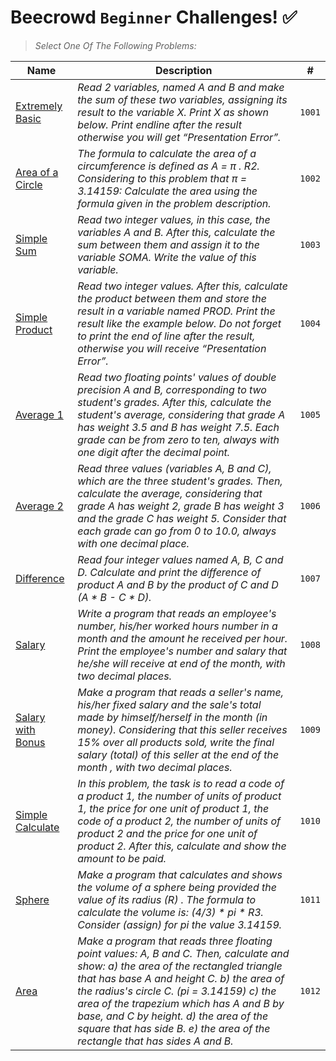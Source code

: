 # Beecrowd `Beginner` Challenges! :white_check_mark:

> *Select One Of The Following Problems:*


|Name| Description | #|
|--- |--- | ---|
|[Extremely Basic](https://github.com/ojoseleonardo/beecrowd-java/tree/1-BEGINNER/extremelyBasic)|*Read 2 variables, named A and B and make the sum of these two variables, assigning its result to the variable X. Print X as shown below. Print endline after the result otherwise you will get “Presentation Error”.*| `1001`|
|[Area of a Circle](https://github.com/ojoseleonardo/beecrowd-java/tree/1-BEGINNER/areaOfACircle)|*The formula to calculate the area of a circumference is defined as A = π . R2. Considering to this problem that π = 3.14159: Calculate the area using the formula given in the problem description.*|`1002`|
|[Simple Sum](https://github.com/ojoseleonardo/beecrowd-java/tree/1-BEGINNER/simpleSum)|*Read two integer values, in this case, the variables A and B. After this, calculate the sum between them and assign it to the variable SOMA. Write the value of this variable.*|`1003`|
|[Simple Product](https://github.com/ojoseleonardo/beecrowd-java/tree/1-BEGINNER/simpleProduct)|*Read two integer values. After this, calculate the product between them and store the result in a variable named PROD. Print the result like the example below. Do not forget to print the end of line after the result, otherwise you will receive “Presentation Error”.*|`1004`|
|[Average 1](https://github.com/ojoseleonardo/beecrowd-java/tree/1-BEGINNER/average)|*Read two floating points' values of double precision A and B, corresponding to two student's grades. After this, calculate the student's average, considering that grade A has weight 3.5 and B has weight 7.5. Each grade can be from zero to ten, always with one digit after the decimal point.*|`1005`|
|[Average 2](https://github.com/ojoseleonardo/beecrowd-java/tree/1-BEGINNER/average)|*Read three values (variables A, B and C), which are the three student's grades. Then, calculate the average, considering that grade A has weight 2, grade B has weight 3 and the grade C has weight 5. Consider that each grade can go from 0 to 10.0, always with one decimal place.*|`1006`|
|[Difference](https://github.com/ojoseleonardo/beecrowd-java/tree/1-BEGINNER/difference)|*Read four integer values named A, B, C and D. Calculate and print the difference of product A and B by the product of C and D (A * B - C * D).*|`1007`|
|[Salary](https://github.com/ojoseleonardo/beecrowd-java/tree/1-BEGINNER/salary)|*Write a program that reads an employee's number, his/her worked hours number in a month and the amount he received per hour. Print the employee's number and salary that he/she will receive at end of the month, with two decimal places.*|`1008`|
|[Salary with Bonus](https://github.com/ojoseleonardo/beecrowd-java/tree/1-BEGINNER/salaryWithBonus)|*Make a program that reads a seller's name, his/her fixed salary and the sale's total made by himself/herself in the month (in money). Considering that this seller receives 15% over all products sold, write the final salary (total) of this seller at the end of the month , with two decimal places.*|`1009`|
|[Simple Calculate](https://github.com/ojoseleonardo/beecrowd-java/tree/1-BEGINNER/simpleCalculate)|*In this problem, the task is to read a code of a product 1, the number of units of product 1, the price for one unit of product 1, the code of a product 2, the number of units of product 2 and the price for one unit of product 2. After this, calculate and show the amount to be paid.*|`1010`|
|[Sphere](https://github.com/ojoseleonardo/beecrowd-java/tree/1-BEGINNER/sphere)|*Make a program that calculates and shows the volume of a sphere being provided the value of its radius (R) . The formula to calculate the volume is: (4/3) * pi * R3. Consider (assign) for pi the value 3.14159.*|`1011`|
|[Area](https://github.com/ojoseleonardo/beecrowd-java/tree/1-BEGINNER/area)|*Make a program that reads three floating point values: A, B and C. Then, calculate and show: a) the area of the rectangled triangle that has base A and height C. b) the area of the radius's circle C. (pi = 3.14159) c) the area of the trapezium which has A and B by base, and C by height. d) the area of the square that has side B. e) the area of the rectangle that has sides A and B.*|`1012`|
